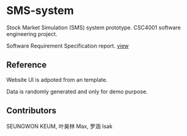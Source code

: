 # SMS-system
Stock Market Simulation (SMS) system prototype. CSC4001 software engineering project.

Software Requirement Specification report. [view](https://github.com/max-yeah/SMS-system/blob/master/CSC4001%20Project%20Report.pdf)
<br>
## Reference
Website UI is adpoted from an template. 

Data is randomly generated and only for demo purpose.
<br>
## Contributors
SEUNGWON KEUM, 叶昊林 Max, 罗涵 Isak
